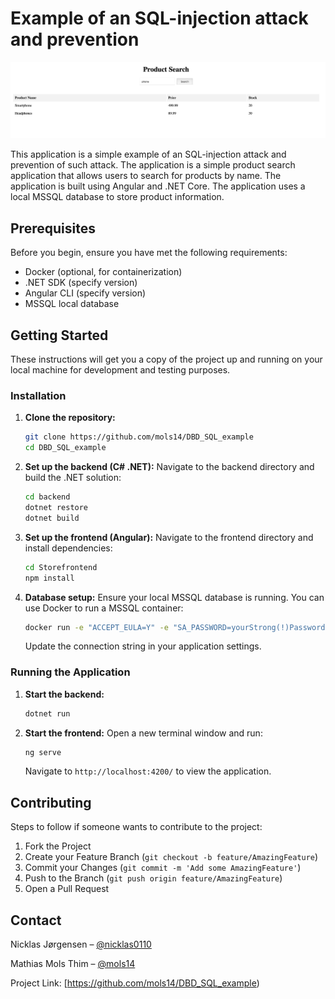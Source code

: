 
# Example of an SQL-injection attack and prevention

![Working Web Application](productSearchNormal.png)

This application is a simple example of an SQL-injection attack and prevention of such attack. The application is a simple product search application that allows users to search for products by name. The application is built using Angular and .NET Core. The application uses a local MSSQL database to store product information.


## Prerequisites

Before you begin, ensure you have met the following requirements:
- Docker (optional, for containerization)
- .NET SDK (specify version)
- Angular CLI (specify version)
- MSSQL local database

## Getting Started

These instructions will get you a copy of the project up and running on your local machine for development and testing purposes.

### Installation

1. **Clone the repository:**
   ```bash
   git clone https://github.com/mols14/DBD_SQL_example
   cd DBD_SQL_example


2. **Set up the backend (C# .NET):**
   Navigate to the backend directory and build the .NET solution:
   ```bash
   cd backend
   dotnet restore
   dotnet build
   ```

3. **Set up the frontend (Angular):**
   Navigate to the frontend directory and install dependencies:
   ```bash
   cd Storefrontend
   npm install
   ```

4. **Database setup:**
   Ensure your local MSSQL database is running. You can use Docker to run a MSSQL container:
   ```bash
   docker run -e "ACCEPT_EULA=Y" -e "SA_PASSWORD=yourStrong(!)Password" -p 1433:1433 -d mcr.microsoft.com/mssql/server:2022-latest
   ```
   Update the connection string in your application settings.

### Running the Application

1. **Start the backend:**
   ```bash
   dotnet run
   ```

2. **Start the frontend:**
   Open a new terminal window and run:
   ```bash
   ng serve
   ```
   Navigate to `http://localhost:4200/` to view the application.


## Contributing

Steps to follow if someone wants to contribute to the project:
1. Fork the Project
2. Create your Feature Branch (`git checkout -b feature/AmazingFeature`)
3. Commit your Changes (`git commit -m 'Add some AmazingFeature'`)
4. Push to the Branch (`git push origin feature/AmazingFeature`)
5. Open a Pull Request

## Contact

Nicklas Jørgensen – [@nicklas0110](https://github.com/nicklas0110)

Mathias Mols Thim – [@mols14](https://github.com/mols14)

Project Link: [https://github.com/mols14/DBD_SQL_example)
